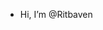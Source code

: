 -  Hi, I’m @Ritbaven

<!---
Ritbaven/Ritbaven is a ✨ special ✨ repository because its `README.md` (this file) appears on your GitHub profile.
You can click the Preview link to take a look at your changes.
--->
